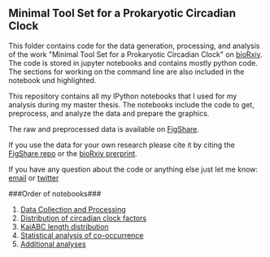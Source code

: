 ## Minimal Tool Set for a Prokaryotic Circadian Clock

This folder contains code for the data generation, processing, and analysis of the work "Minimal Tool Set for a Prokaryotic Circadian Clock" on [bioRxiv](). The code is stored in jupyter notebooks and contains mostly python code. The sections for working on the command line are also included in the notebook und highlighted. 

This repository contains all my IPython notebooks that I used for my analysis during my master thesis. The notebooks include the code to get, preprocess, and analyze the data and prepare the graphics.

The raw and preprocessed data is available on [FigShare]().

If you use the data for your own research please cite it by citing the [FigShare repo]() or the [bioRxiv prerprint]().

If you have any question about the code or anything else just let me know: [email](mailto:nicolas.schmelling@hhu.de) or [twitter](https://twitter.com/bio_mediocre)

###Order of notebooks###

1. [Data Collection and Processing](https://github.com/schmelling/reciprocal_BLAST/blob/master/notebooks/1_KaiABC_BLAST_Data_Collection_and_Perprocessing.ipynb)
2. [Distribution of circadian clock factors](https://github.com/schmelling/reciprocal_BLAST/blob/master/notebooks/2_KaiABC_BLAST_Heatmap.ipynb)
3. [KaiABC length distribution](https://github.com/schmelling/reciprocal_BLAST/blob/master/notebooks/3_KaiABC_BLAST_Scatterplot.ipynb)
4. [Statistical analysis of co-occurrence](https://github.com/schmelling/reciprocal_BLAST/blob/master/notebooks/4_KaiABC_BLAST_FisherTest.ipynb)
5. [Additional analyses](https://github.com/schmelling/reciprocal_BLAST/blob/master/notebooks/5_KaiABC_BLAST_Other.ipynb)
